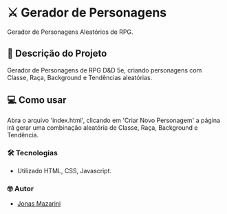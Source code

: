 # ⚔️ Gerador de Personagens
Gerador de Personagens Aleatórios de RPG.

## 📖 Descrição do Projeto
Gerador de Personagens de RPG D&D 5e, criando personagens com Classe, Raça, Background e Tendências aleatórias.

## 💻 Como usar

Abra o arquivo 'index.html', clicando em 'Criar Novo Personagem' a página irá gerar uma combinação aleatória de Classe, Raça, Background e Tendência.

### 🛠 Tecnologias

- Utilizado HTML, CSS, Javascript.

### 🤓 Autor
- [Jonas Mazarini](https://www.linkedin.com/in/jonasmazarini/)